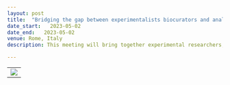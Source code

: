 ```yaml
---
layout: post
title:  "Bridging the gap between experimentalists biocurators and analysis tool providers."
date_start:   2023-05-02
date_end:   2023-05-02
venue: Rome, Italy
description: This meeting will bring together experimental researchers, clinicians, biocurators and tool providers to discuss how to support improved interpretation of genomic, proteomic and transcriptomic datasets to understand molecular mechanisms underpinning disease states.

---
```


<table border="0">
<tr>
	<td><a href=""><img src="../../../img/UCL-Rome_Meeting_2023.png"></a>
	</td>
</tr>
</table>

<br>
